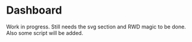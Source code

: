 # Dashboard
Work in progress. Still needs the svg section and RWD magic to be done. Also some script will be added.
